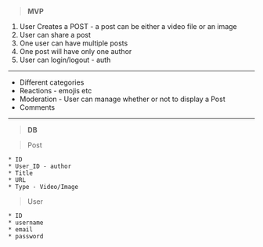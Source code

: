 > **MVP**

1. User Creates a POST - a post can be either a video file or an image
2. User can share a post
3. One user can have multiple posts
4. One post will have only one author
5. User can login/logout - auth

---

- Different categories
- Reactions - emojis etc
- Moderation - User can manage whether or not to display a Post
- Comments

---

> **DB**

> Post

    * ID
    * User_ID - author
    * Title
    * URL
    * Type - Video/Image

> User

    * ID
    * username
    * email
    * password
